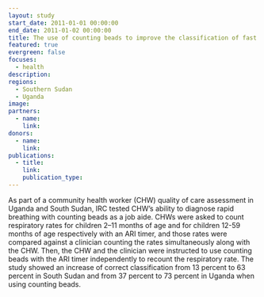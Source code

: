```yaml
---
layout: study
start_date: 2011-01-01 00:00:00
end_date: 2011-01-02 00:00:00
title: The use of counting beads to improve the classification of fast breathing
featured: true
evergreen: false
focuses:
  - health
description:
regions:
  - Southern Sudan
  - Uganda
image:
partners:
  - name:
    link:
donors:
  - name:
    link:
publications:
  - title:
    link:
    publication_type:
---
```


As part of a community health worker (CHW) quality of care assessment in Uganda and South Sudan, IRC tested CHW’s ability to diagnose rapid breathing with counting beads as a job aide. CHWs were asked to count respiratory rates for children 2–11 months of age and for children 12-59 months of age respectively with an ARI timer, and those rates were compared against a clinician counting the rates simultaneously along with the CHW. Then, the CHW and the clinician were instructed to use counting beads with the ARI timer independently to recount the respiratory rate. The study showed an increase of correct classification from 13 percent to 63 percent in South Sudan and from 37 percent to 73 percent in Uganda when using counting beads.